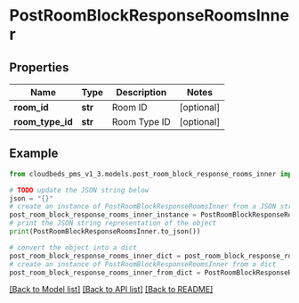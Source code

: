 # PostRoomBlockResponseRoomsInner


## Properties

Name | Type | Description | Notes
------------ | ------------- | ------------- | -------------
**room_id** | **str** | Room ID | [optional] 
**room_type_id** | **str** | Room Type ID | [optional] 

## Example

```python
from cloudbeds_pms_v1_3.models.post_room_block_response_rooms_inner import PostRoomBlockResponseRoomsInner

# TODO update the JSON string below
json = "{}"
# create an instance of PostRoomBlockResponseRoomsInner from a JSON string
post_room_block_response_rooms_inner_instance = PostRoomBlockResponseRoomsInner.from_json(json)
# print the JSON string representation of the object
print(PostRoomBlockResponseRoomsInner.to_json())

# convert the object into a dict
post_room_block_response_rooms_inner_dict = post_room_block_response_rooms_inner_instance.to_dict()
# create an instance of PostRoomBlockResponseRoomsInner from a dict
post_room_block_response_rooms_inner_from_dict = PostRoomBlockResponseRoomsInner.from_dict(post_room_block_response_rooms_inner_dict)
```
[[Back to Model list]](../README.md#documentation-for-models) [[Back to API list]](../README.md#documentation-for-api-endpoints) [[Back to README]](../README.md)


